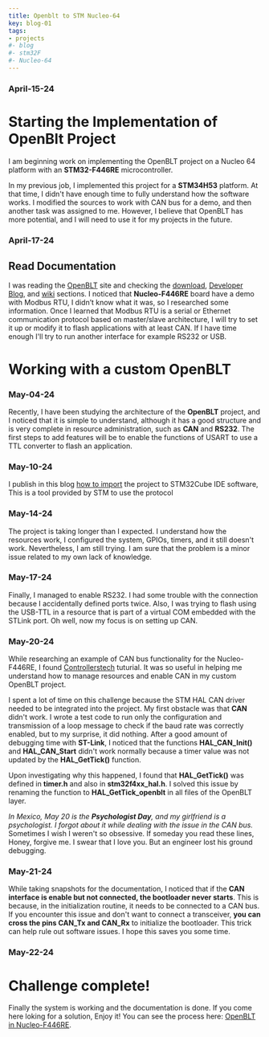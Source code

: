 ```yaml
---
title: Openblt to STM Nucleo-64
key: blog-01
tags:
- projects
#- blog
#- stm32F
#- Nucleo-64
---
```

### April-15-24
# Starting the Implementation of OpenBlt Project   
I am beginning work on implementing the OpenBLT project on a Nucleo 64 platform with an **STM32-F446RE** microcontroller. 

In my previous job, I implemented this project for a **STM34H53** platform. At that time, I didn't have enough time to fully understand how the software works. I modified the sources to work with CAN bus for a demo, and then another task was assigned to me. However, I believe that OpenBLT has more potential, and I will need to use it for my projects in the future.

### April-17-24  
## Read Documentation   
I was reading  the [OpenBLT](https://www.feaser.com/en) site and checking the [download](https://www.feaser.com/openblt/doku.php?id=download),  [Developer Blog](https://www.feaser.com/en/blog/), and [wiki](https://www.feaser.com/openblt/doku.php) sections. I noticed that **Nucleo-F446RE** board have a demo with Modbus RTU, I didn’t know what it was, so I researched some information.
Once I learned that Modbus RTU is a serial or Ethernet communication protocol based on master/slave architecture, I will try to set it up or modify it to flash applications with at least CAN. If I have time enough I'll try to run another interface for example RS232 or USB.

# Working with a custom OpenBLT
### May-04-24
Recently, I have been studying the architecture of the **OpenBLT** project, and I noticed that it is simple to understand, although it has a good structure and is very complete in resource administration, such as **CAN** and **RS232**. The first steps to add features will be to enable the functions of USART to use a TTL converter to flash an application.

### May-10-24
I publish in this blog [how to import](https://razielgdn.github.io/risingembeddedmx/projects/en/1-openblt/openblt-start) the project to STM32Cube IDE software, This is a tool provided by STM to use the protocol 

### May-14-24
The project is taking longer than I expected. I understand how the resources work, I configured the system, GPIOs, timers, and it still doesn't work. Nevertheless, I am still trying. I am sure that the problem is a minor issue related to my own lack of knowledge.

### May-17-24
Finally, I managed to enable RS232. I had some trouble with the connection because I accidentally defined ports twice. Also, I was trying to flash using the USB-TTL in a resource that is part of a virtual COM embedded with the STLink port. Oh well, now my focus is on setting up CAN.

### May-20-24
While researching an example of CAN bus functionality for the Nucleo-F446RE, I found [Controllerstech](https://controllerstech.com/can-protocol-in-stm32/) tuturial. It was so useful in helping me understand how to manage resources and enable CAN in my custom OpenBLT project.  

I spent a lot of time on this challenge because the STM HAL CAN driver needed to be integrated into the project. My first obstacle was that **CAN** didn't work. I wrote a test code to run only the configuration and transmission of a loop message to check if the baud rate was correctly enabled, but to my surprise, it did nothing. After a good amount of debugging time with **ST-Link**, I noticed that the functions **HAL_CAN_Init()** and **HAL_CAN_Start** didn't work normally because a timer value was not updated by the **HAL_GetTick()** function.

Upon investigating why this happened, I found that **HAL_GetTick()** was defined in **timer.h** and also in **stm32f4xx_hal.h**. I solved this issue by renaming the function to **HAL_GetTick_openblt** in all files of the OpenBLT layer. 

*In Mexico, May 20 is the **Psychologist Day**, and my girlfriend is a psychologist. I forgot about it while dealing with the issue in the CAN bus.* Sometimes I wish I weren't so obsessive. If someday you read these lines, Honey, forgive me. I swear that I love you. But an engineer lost his ground debugging.

### May-21-24
While taking snapshots for the documentation, I noticed that if the **CAN interface is enable but not connected, the bootloader never starts**. This is because, in the initialization routine, it needs to be connected to a CAN bus. If you encounter this issue and don't want to connect a transceiver, **you can cross the pins CAN_Tx and CAN_Rx** to initialize the bootloader. This trick can help rule out software issues. I hope this saves you some time.

### May-22-24
# Challenge complete!
Finally the system is working and the documentation is done. 
If you come here loking for a solution, Enjoy it!
You can see the process here: [OpenBLT in Nucleo-F446RE](https://razielgdn.github.io/risingembeddedmx/projects/en/1-openblt/open-blt).
